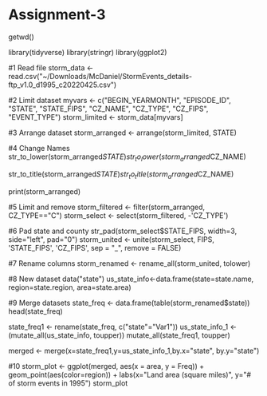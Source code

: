 # Assignment-3

getwd()

library(tidyverse)
library(stringr)
library(ggplot2)

#1 Read file
storm_data <- read.csv("~/Downloads/McDaniel/StormEvents_details-ftp_v1.0_d1995_c20220425.csv")

#2 Limit dataset
myvars <- c("BEGIN_YEARMONTH", "EPISODE_ID", "STATE", "STATE_FIPS", "CZ_NAME", "CZ_TYPE", "CZ_FIPS", "EVENT_TYPE")
storm_limited <- storm_data[myvars]

#3 Arrange dataset
storm_arranged <- arrange(storm_limited, STATE)

#4 Change Names
str_to_lower(storm_arranged$STATE)
str_to_lower(storm_arranged$CZ_NAME)

str_to_title(storm_arranged$STATE)
str_to_title(storm_arranged$CZ_NAME)

print(storm_arranged)

#5 Limit and remove
storm_filtered <- filter(storm_arranged, CZ_TYPE=="C")
storm_select <- select(storm_filtered, -'CZ_TYPE')

#6 Pad state and county
str_pad(storm_select$STATE_FIPS, width=3, side="left", pad="0")
storm_united <- unite(storm_select, FIPS, 'STATE_FIPS', 'CZ_FIPS', sep = "_", remove = FALSE)

#7 Rename columns
storm_renamed <- rename_all(storm_united, tolower)

#8 New dataset
data("state")
us_state_info<-data.frame(state=state.name, region=state.region, area=state.area)

#9 Merge datasets
state_freq <- data.frame(table(storm_renamed$state))
head(state_freq)

state_freq1 <- rename(state_freq, c("state"="Var1"))
us_state_info_1 <- (mutate_all(us_state_info, toupper))
mutate_all(state_freq1, toupper)

merged <- merge(x=state_freq1,y=us_state_info_1,by.x="state", by.y="state")

#10 
storm_plot <- ggplot(merged, aes(x = area, y = Freq)) + 
  geom_point(aes(color=region)) +
  labs(x="Land area (square miles)",
       y="# of storm events in 1995")
storm_plot
